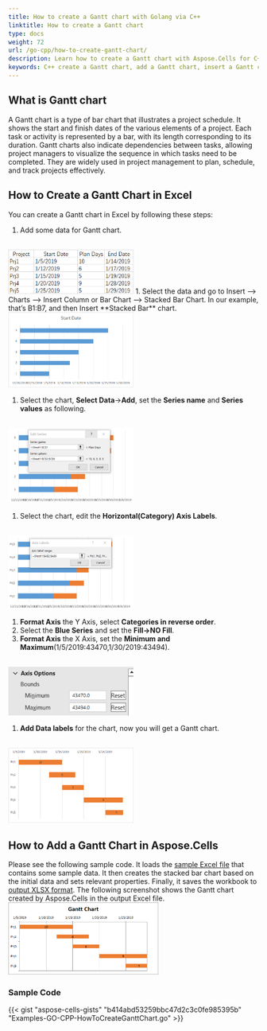 ```yaml
---
title: How to create a Gantt chart with Golang via C++
linktitle: How to create a Gantt chart
type: docs
weight: 72
url: /go-cpp/how-to-create-gantt-chart/
description: Learn how to create a Gantt chart with Aspose.Cells for C++ API.
keywords: C++ create a Gantt chart, add a Gantt chart, insert a Gantt chart
---
```


## **What is Gantt chart**

A Gantt chart is a type of bar chart that illustrates a project schedule. It shows the start and finish dates of the various elements of a project. Each task or activity is represented by a bar, with its length corresponding to its duration. Gantt charts also indicate dependencies between tasks, allowing project managers to visualize the sequence in which tasks need to be completed. They are widely used in project management to plan, schedule, and track projects effectively.

## **How to Create a Gantt Chart in Excel**

You can create a Gantt chart in Excel by following these steps:
1. Add some data for Gantt chart. 
<br>
<img src="00.png" width=50% />
1. Select the data and go to Insert --> Charts --> Insert Column or Bar Chart --> Stacked Bar Chart. In our example, that’s B1:B7, and then Insert **Stacked Bar** chart.
<br>
<img src="1.png" width=50% />

1. Select the chart, **Select Data**->**Add**, set the **Series name** and **Series values** as following.
<br>
<img src="2.png" width=50% />

1. Select the chart, edit the **Horizontal(Category) Axis Labels**.
<br>
<img src="3.png" width=50% />

1. **Format Axis** the Y Axis, select **Categories in reverse order**.
1. Select the **Blue Series** and set the **Fill->NO Fill**.
1. **Format Axis** the X Axis, set the **Minimum and Maximum**(1/5/2019:43470,1/30/2019:43494).
<br>
<img src="4.png" width=50% />

1. **Add Data labels** for the chart, now you will get a Gantt chart.
<br>
<img src="0.png" width=50% />


## **How to Add a Gantt Chart in Aspose.Cells**
Please see the following sample code. It loads the [sample Excel file](sample.xlsx) that contains some sample data. It then creates the stacked bar chart based on the initial data and sets relevant properties. Finally, it saves the workbook to [output XLSX format](result.xlsx). The following screenshot shows the Gantt chart created by Aspose.Cells in the output Excel file.
<br>
<img src="5.png" width=60% />

### **Sample Code**

{{< gist "aspose-cells-gists" "b414abd53259bbc47d2c3c0fe985395b" "Examples-GO-CPP-HowToCreateGanttChart.go" >}}
